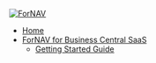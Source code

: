 <!-- docs/_sidebar.md -->
[![ForNAV](../Images/ForNAV_logo_2f_250.png)](https://www.fornav.com/)

* [Home](/)
* [ForNAV for Business Central SaaS](/ForNAVForBCSaaS/)
  * [Getting Started Guide](/ForNAVForBCSaaS/GettingStarted.md)